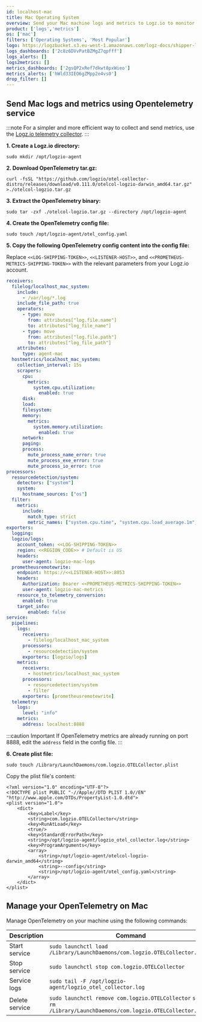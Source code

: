 ```yaml
---
id: localhost-mac
title: Mac Operating System
overview: Send your Mac machine logs and metrics to Logz.io to monitor and manage your Mac data, allowing you to identify anomalies, investigate incidents, get to the root cause of any issue, and quickly resolve it.
product: ['logs','metrics']
os: ['mac']
filters: ['Operating Systems', 'Most Popular']
logo: https://logzbucket.s3.eu-west-1.amazonaws.com/logz-docs/shipper-logos/mac-os.svg
logs_dashboards: ['2c8z6DVvPatBZMgZ7qpfff']
logs_alerts: []
logs2metrics: []
metrics_dashboards: ['2gsQP2xRef7dkwt8pxWieo']
metrics_alerts: ['hWld33IEO6gZMpp2e4vs0']
drop_filter: []
---
```




## Send Mac logs and metrics using Opentelemetry service

:::note
For a simpler and more efficient way to collect and send metrics, use the [Logz.io telemetry collector](https://app.logz.io/#/dashboard/integrations/collectors?tags=Quick%20Setup).
:::

**1. Create a Logz.io directory:**

```shell
sudo mkdir /opt/logzio-agent
```

**2. Download OpenTelemetry tar.gz:**

```shell
curl -fsSL "https://github.com/logzio/otel-collector-distro/releases/download/v0.111.0/otelcol-logzio-darwin_amd64.tar.gz" >./otelcol-logzio.tar.gz
```

**3. Extract the OpenTelemetry binary:**

```shell
sudo tar -zxf ./otelcol-logzio.tar.gz --directory /opt/logzio-agent
```
 
**4. Create the OpenTelemetry config file:**

```shell
sudo touch /opt/logzio-agent/otel_config.yaml
```

**5. Copy the following OpenTelemetry config content into the config file:**

Replace  `<<LOG-SHIPPING-TOKEN>>`,  `<<LISTENER-HOST>>`, and `<<PROMETHEUS-METRICS-SHIPPING-TOKEN>>` with the relevant parameters from your Logz.io account.
 

```yaml
receivers:
  filelog/localhost_mac_system:
    include:
      - /var/log/*.log
    include_file_path: true
    operators:
      - type: move
        from: attributes["log.file.name"]
        to: attributes["log_file_name"]
      - type: move
        from: attributes["log.file.path"]
        to: attributes["log_file_path"]
    attributes:
      type: agent-mac
  hostmetrics/localhost_mac_system:
    collection_interval: 15s
    scrapers:
      cpu:
        metrics:
          system.cpu.utilization:
            enabled: true
      disk:
      load:
      filesystem:
      memory:
        metrics:
          system.memory.utilization:
            enabled: true
      network:
      paging:
      process:
        mute_process_name_error: true
        mute_process_exe_error: true
        mute_process_io_error: true
processors:
  resourcedetection/system:
    detectors: ["system"]
    system:
      hostname_sources: ["os"]
  filter:
    metrics:
      include:
        match_type: strict
        metric_names: ["system.cpu.time", "system.cpu.load_average.1m", "system.cpu.load_average.5m", "system.cpu.load_average.15m", "system.cpu.utilization", "system.memory.usage", "system.memory.utilization", "system.filesystem.usage", "system.disk.io", "system.disk.io_time", "system.disk.operation_time", "system.network.connections", "system.network.io", "system.network.packets", "system.network.errors", "process.cpu.time", "process.memory.usage", "process.disk.io", "process.memory.usage", "process.memory.virtual"]
exporters:
  logging:
  logzio/logs:
    account_token: <<LOG-SHIPPING-TOKEN>>
    region: <<REGION_CODE>> # Default is US
    headers:
      user-agent: logzio-mac-logs
  prometheusremotewrite:
    endpoint: https://<<LISTENER-HOST>>:8053
    headers:
      Authorization: Bearer <<PROMETHEUS-METRICS-SHIPPING-TOKEN>>
      user-agent: logzio-mac-metrics
    resource_to_telemetry_conversion:
      enabled: true
    target_info:
        enabled: false
service:
  pipelines:
    logs:
      receivers:
        - filelog/localhost_mac_system
      processors:
        - resourcedetection/system
      exporters: [logzio/logs]
    metrics:
      receivers:
        - hostmetrics/localhost_mac_system
      processors:
        - resourcedetection/system
        - filter
      exporters: [prometheusremotewrite]
  telemetry:
    logs:
      level: "info"
    metrics:
      address: localhost:8888
```

:::caution Important
If OpenTelemetry metrics are already running on port 8888, edit the `address` field in the config file.
:::

**6. Create plist file:**

```shell
sudo touch /Library/LaunchDaemons/com.logzio.OTELCollector.plist
```

Copy the plist file's content:

```shell
<?xml version="1.0" encoding="UTF-8"?>
<!DOCTYPE plist PUBLIC "-//Apple//DTD PLIST 1.0//EN" "http://www.apple.com/DTDs/PropertyList-1.0.dtd">
<plist version="1.0">
    <dict>
        <key>Label</key>
        <string>com.logzio.OTELCollector</string>
        <key>RunAtLoad</key>
        <true/>
        <key>StandardErrorPath</key>
        <string>/opt/logzio-agent/logzio_otel_collector.log</string>
        <key>ProgramArguments</key>
        <array>
            <string>/opt/logzio-agent/otelcol-logzio-darwin_amd64</string>
            <string>--config</string>
            <string>/opt/logzio-agent/otel_config.yaml</string>
        </array>
    </dict>
</plist>
```

## Manage your OpenTelemetry on Mac

Manage OpenTelemetry on your machine using the following commands:

Description|Command
|--|--|
|Start service|`sudo launchctl load /Library/LaunchDaemons/com.logzio.OTELCollector.plist`|
|Stop service|`sudo launchctl stop com.logzio.OTELCollector`|
|Service logs|`sudo tail -F /opt/logzio-agent/logzio_otel_collector.log`|
|Delete service|`sudo launchctl remove com.logzio.OTELCollector` `sudo rm /Library/LaunchDaemons/com.logzio.OTELCollector.plist`|
